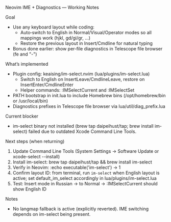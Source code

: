 Neovim IME + Diagnostics — Working Notes

Goal
- Use any keyboard layout while coding:
  - Auto‑switch to English in Normal/Visual/Operator modes so all mappings work (hjkl, gd/gi/gr, <leader>…)
  - Restore the previous layout in Insert/Cmdline for natural typing
- Bonus done earlier: show per‑file diagnostics in Telescope file browser (<leader>fe and "-")

What’s implemented
- Plugin config: keaising/im-select.nvim (lua/plugins/im-select.lua)
  - Switch to English on InsertLeave/CmdlineLeave, restore on InsertEnter/CmdlineEnter
  - Helper commands: :IMSelectCurrent and :IMSelectSet <id>
- PATH bootstrap in init.lua to include Homebrew bins (/opt/homebrew/bin or /usr/local/bin)
- Diagnostics prefixes in Telescope file browser via lua/util/diag_prefix.lua

Current blocker
- im-select binary not installed (brew tap daipeihust/tap; brew install im-select) failed due to outdated Xcode Command Line Tools.

Next steps (when returning)
1) Update Command Line Tools (System Settings → Software Update or xcode-select --install)
2) Install im-select: brew tap daipeihust/tap && brew install im-select
3) Verify in Neovim: :echo executable('im-select') → 1
4) Confirm layout ID: from terminal, run `im-select` when English layout is active; set default_im_select accordingly in lua/plugins/im-select.lua
5) Test: Insert mode in Russian → <Esc> to Normal → :IMSelectCurrent should show English ID

Notes
- No langmap fallback is active (explicitly reverted). IME switching depends on im-select being present.
